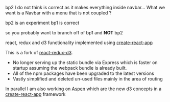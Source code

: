 

bp2 I do not think is correct as it makes everything inside navbar...
What we want is a Navbar with a menu that is not coupled ?

bp2 is an experiment
bp1 is correct

so you probably want to branch off of bp1 and **NOT** bp2

react, redux and d3 functionality implemented using
[create-react-app](https://github.com/facebookincubator/create-react-app)

This is a fork of [react-redux-d3](https://github.com/lucmerceron/React-Redux-D3).

* No longer serving up the static bundle via Express which is faster
on startup assuming the webpack bundle is already built.
* All of the npm packages have been upgraded to the latest versions
* Vastly simplified and deleted un-used files mainly in the area of routing

In parallel I am also working on
[Aspen]() which are the new d3 concepts in a
[create-react-app](https://github.com/facebookincubator/create-react-app) framework
